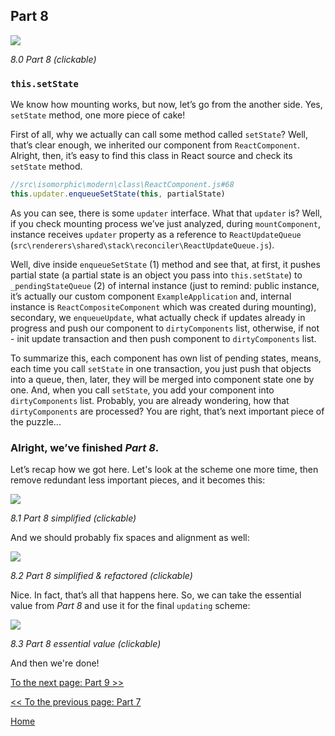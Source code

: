 ## Part 8

[![](https://rawgit.com/Bogdan-Lyashenko/Under-the-hood-ReactJS/master/stack/images/8/part-8.svg)](https://rawgit.com/Bogdan-Lyashenko/Under-the-hood-ReactJS/master/stack/images/8/part-8.svg)

<em>8.0 Part 8 (clickable)</em>

### `this.setState`

We know how mounting works, but now, let’s go from the another side. Yes, `setState` method, one more piece of cake!

First of all, why we actually can call some method called `setState`? Well, that’s clear enough, we inherited our component from `ReactComponent`. Alright, then, it’s easy to find this class in React source and check its `setState` method.

```javascript
//src\isomorphic\modern\class\ReactComponent.js#68
this.updater.enqueueSetState(this, partialState)
```
As you can see, there is some `updater` interface. What that `updater` is? Well, if you check mounting process we’ve just analyzed, during `mountComponent`, instance receives `updater` property as a  reference to `ReactUpdateQueue` (`src\renderers\shared\stack\reconciler\ReactUpdateQueue.js`).

Well, dive inside `enqueueSetState` (1) method and see that, at first, it pushes partial state (a partial state is an object you pass into `this.setState`) to `_pendingStateQueue` (2) of internal instance (just to remind: public instance, it’s actually our custom component `ExampleApplication` and, internal instance is `ReactCompositeComponent` which was created during mounting), secondary, we `enqueueUpdate`, what actually check if updates already in progress and push our component to `dirtyComponents` list, otherwise, if not - init update transaction and then push component to `dirtyComponents` list.

To summarize this, each component has own list of pending states, means, each time you call `setState` in one transaction, you just push that objects into a queue, then, later, they will be merged into component state one by one. And, when you call `setState`, you add your component into `dirtyComponents` list. Probably, you are already wondering, how that `dirtyComponents` are processed? You are right, that’s next important piece of the puzzle...

### Alright, we’ve finished *Part 8*.

Let’s recap how we got here. Let's look at the scheme one more time, then remove redundant less important pieces, and it becomes this:

[![](https://rawgit.com/Bogdan-Lyashenko/Under-the-hood-ReactJS/master/stack/images/8/part-8-A.svg)](https://rawgit.com/Bogdan-Lyashenko/Under-the-hood-ReactJS/master/stack/images/8/part-8-A.svg)

<em>8.1 Part 8 simplified (clickable)</em>

And we should probably fix spaces and alignment as well:

[![](https://rawgit.com/Bogdan-Lyashenko/Under-the-hood-ReactJS/master/stack/images/8/part-8-B.svg)](https://rawgit.com/Bogdan-Lyashenko/Under-the-hood-ReactJS/master/stack/images/8/part-8-B.svg)

<em>8.2 Part 8 simplified & refactored (clickable)</em>

Nice. In fact, that’s all that happens here. So, we can take the essential value from *Part 8* and use it for the final `updating` scheme:

[![](https://rawgit.com/Bogdan-Lyashenko/Under-the-hood-ReactJS/master/stack/images/8/part-8-C.svg)](https://rawgit.com/Bogdan-Lyashenko/Under-the-hood-ReactJS/master/stack/images/8/part-8-C.svg)

<em>8.3 Part 8 essential value (clickable)</em>

And then we're done!


[To the next page: Part 9 >>](./Part-9.md)

[<< To the previous page: Part 7](./Part-7.md)


[Home](../../README.md)
